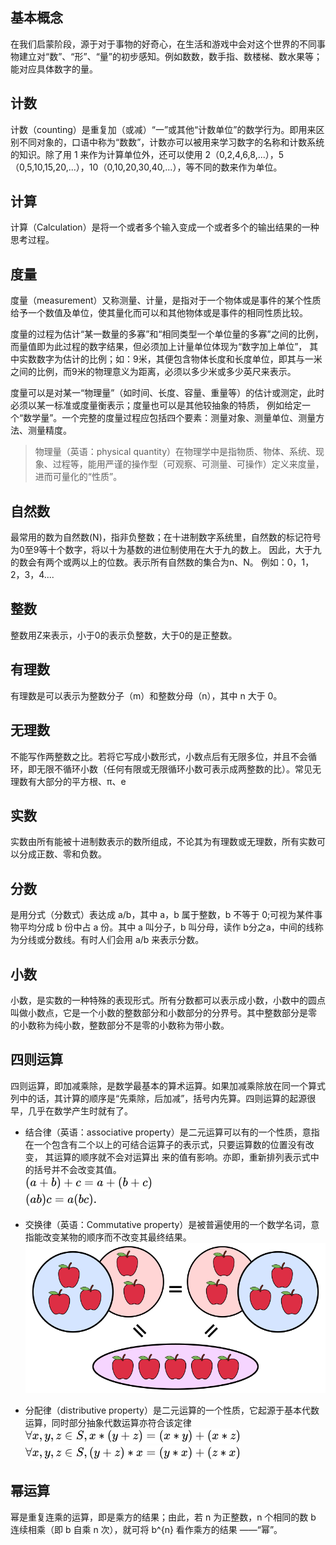 ## 基本概念

在我们启蒙阶段，源于对于事物的好奇心，在生活和游戏中会对这个世界的不同事物建立对“数”、“形”、“量”的初步感知。例如数数，数手指、数楼梯、数水果等；能对应具体数字的量。

## 计数

计数（counting）是重复加（或减）“一”或其他“计数单位”的数学行为。即用来区别不同对象的，口语中称为“数数”，计数亦可以被用来学习数字的名称和计数系统的知识。除了用
1 来作为计算单位外，还可以使用 2（0,2,4,6,8,...），5（0,5,10,15,20,...），10（0,10,20,30,40,...），等不同的数来作为单位。

## 计算

计算（Calculation）是将一个或者多个输入变成一个或者多个的输出结果的一种思考过程。

## 度量

度量（measurement）又称测量、计量，是指对于一个物体或是事件的某个性质给予一个数值及单位，使其量化而可以和其他物体或是事件的相同性质比较。
>
度量的过程为估计“某一数量的多寡”和“相同类型一个单位量的多寡”之间的比例，而量值即为此过程的数字结果，但必须加上计量单位体现为“数字加上单位”，
其中实数数字为估计的比例；如：9米，其便包含物体长度和长度单位，即其与一米之间的比例，而9米的物理意义为距离，必须以多少米或多少英尺来表示。

度量可以是对某一“物理量”（如时间、长度、容量、重量等）的估计或测定，此时必须以某一标准或度量衡表示；度量也可以是其他较抽象的特质，
例如给定一个“数学量”。一个完整的度量过程应包括四个要素：测量对象、测量单位、测量方法、测量精度。
> 物理量（英语：physical quantity）在物理学中是指物质、物体、系统、现象、过程等，能用严谨的操作型（可观察、可测量、可操作）定义来度量，进而可量化的“性质”。

## 自然数

最常用的数为自然数(N)，指非负整数；在十进制数字系统里，自然数的标记符号为0至9等十个数字，将以十为基数的进位制使用在大于九的数上。
因此，大于九的数会有两个或两以上的位数。表示所有自然数的集合为n、N。
例如：0，1，2，3，4....

## 整数

整数用Z来表示，小于0的表示负整数，大于0的是正整数。

## 有理数

有理数是可以表示为整数分子（m）和整数分母（n），其中 n 大于 0。

## 无理数

不能写作两整数之比。若将它写成小数形式，小数点后有无限多位，并且不会循环，即无限不循环小数（任何有限或无限循环小数可表示成两整数的比）。常见无
理数有大部分的平方根、π、e

## 实数

实数由所有能被十进制数表示的数所组成，不论其为有理数或无理数，所有实数可以分成正数、零和负数。

## 分数

是用分式（分数式）表达成 a/b，其中 a，b 属于整数，b 不等于 0;可视为某件事物平均分成 b 份中占 a 份。其中 a 叫分子，b 叫分母，读作
b分之a，中间的线称为分线或分数线。有时人们会用 a/b 来表示分数。

## 小数

小数，是实数的一种特殊的表现形式。所有分数都可以表示成小数，小数中的圆点叫做小数点，它是一个小数的整数部分和小数部分的分界号。其中整数部分是零
的小数称为纯小数，整数部分不是零的小数称为带小数。

## 四则运算

四则运算，即加减乘除，是数学最基本的算术运算。如果加减乘除放在同一个算式列中的话，其计算的顺序是“先乘除，后加减”，括号内先算。四则运算的起源很
早，几乎在数学产生时就有了。

- 结合律（英语：associative property）是二元运算可以有的一个性质，意指在一个包含有二个以上的可结合运算子的表示式，只要运算数的位置没有改变，
  其运算的顺序就不会对运算出 来的值有影响。亦即，重新排列表示式中的括号并不会改变其值。  
  ![alt text](image.png)  
  ![alt text](image-2.png)

- 交换律（英语：Commutative property）是被普遍使用的一个数学名词，意指能改变某物的顺序而不改变其最终结果。
  ![alt text](image-1.png)

- 分配律（distributive property）是二元运算的一个性质，它起源于基本代数运算，同时部分抽象代数运算亦符合该定律
  ![alt text](image-3.png)  
  ![alt text](image-4.png)

## 幂运算

幂是重复连乘的运算，即是乘方的结果；由此，若 n 为正整数，n 个相同的数 b 连续相乘（即 b 自乘 n 次），就可将 b^{n} 看作乘方的结果
——“幂”。
